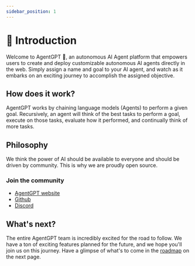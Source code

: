 ```yaml
---
sidebar_position: 1
---
```


# 🤖 Introduction
Welcome to AgentGPT 👋, an autonomous AI Agent platform that empowers users to create and deploy customizable autonomous AI agents directly in the web.
Simply assign a name and goal to your AI agent, and watch as it embarks on an exciting journey to accomplish the assigned objective.

## How does it work?
AgentGPT works by chaining language models (Agents) to perform a given goal. 
Recursively, an agent will think of the best tasks to perform a goal, execute on those tasks, evaluate how it performed, and continually think of more tasks.

## Philosophy
We think the power of AI should be available to everyone and should be driven by community.
This is why we are proudly open source.

### Join the community
- [AgentGPT website](https://agentgpt.reworkd.ai/)
- [Github](https://github.com/reworkd/AgentGPT)
- [Discord](https://discord.gg/jdSBAnmdnY)

## What's next?
The entire AgentGPT team is incredibly excited for the road to follow. 
We have a ton of exciting features planned for the future, and we hope you'll join us on this journey.
Have a glimpse of what's to come in the [roadmap](/docs/roadmap) on the next page.